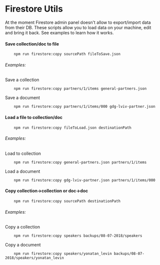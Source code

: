 # Firestore Utils

At the moment Firestore admin panel doesn't allow to export/import data from their DB.
These scripts allow you to load data on your machine, edit and bring it back.
See examples to learn how it works.

#### Save collection/doc to file

```console
    npm run firestore:copy sourcePath fileToSave.json
```

###### Examples:

Save a collection

```console
    npm run firestore:copy partners/1/items general-partners.json
```

Save a document

```console
    npm run firestore:copy partners/1/items/000 gdg-lviv-partner.json
```

#### Load a file to collection/doc

```console
    npm run firestore:copy fileToLoad.json destinationPath
```

###### Examples:

Load to collection

```console
    npm run firestore:copy general-partners.json partners/1/items
```

Load a document

```console
    npm run firestore:copy gdg-lviv-partner.json partners/1/items/000
```

#### Copy collection->collection or doc->doc

```console
    npm run firestore:copy sourcePath destinationPath
```

###### Examples:

Copy a collection

```console
    npm run firestore:copy speakers backups/08-07-2018/speakers
```

Copy a document

```console
    npm run firestore:copy speakers/yonatan_levin backups/08-07-2018/speakers/yonatan_levin
```
